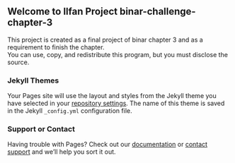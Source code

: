## Welcome to Ilfan Project binar-challenge-chapter-3

This project is created as a final project of binar chapter 3 and as a requirement to finish the chapter.  
You can use, copy, and redistribute this program, but you must disclose the source.

### Jekyll Themes

Your Pages site will use the layout and styles from the Jekyll theme you have selected in your [repository settings](https://github.com/ilfanalwirudin/binar-challenge-chapter-3/settings/pages). The name of this theme is saved in the Jekyll `_config.yml` configuration file.

### Support or Contact

Having trouble with Pages? Check out our [documentation](https://docs.github.com/categories/github-pages-basics/) or [contact support](https://support.github.com/contact) and we’ll help you sort it out.
